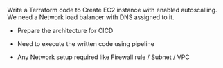 Write a Terraform code to Create EC2 instance with enabled autoscalling. We need a Network load balancer with DNS assigned to it.

- Prepare the architecture for CICD

- Need to execute the written code using pipeline 

- Any Network setup required like Firewall rule / Subnet / VPC
